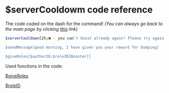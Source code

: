 # $serverCooldowm code reference
The code coded on the dash for the command! 
*(You can always go back to the main page by clicking [this](../Useful/serverCooldown.md) link)*


```bash
$serverCooldown[2h;❌ - you can't boost already again! Please try again in %time%]

$sendMessage[good morning, I have given you your reward for bumping]

$giveRoles[$authorID;$roleID[Booster]]
```

Used functions in the code:

[$giveRoles](../Role/giveRoles.md)

[$roleID](../Role/roleID.md)